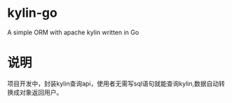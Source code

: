 # kylin-go
A simple ORM with apache kylin  written in Go
# 说明
项目开发中，封装kylin查询api，使用者无需写sql语句就能查询kylin,数据自动转换成对象返回用户。
